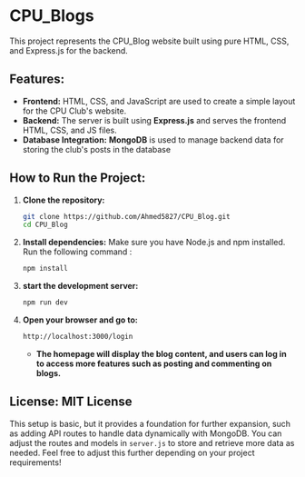 # CPU_Blogs

This project represents the CPU_Blog website built using pure HTML, CSS, and Express.js for the backend.

## Features:
- **Frontend:** HTML, CSS, and JavaScript are used to create a simple layout for the CPU Club's website.
- **Backend:** The server is built using **Express.js** and serves the frontend HTML, CSS, and JS files.
- **Database Integration:** **MongoDB** is used to manage backend data for storing the club's posts in the database

## How to Run the Project:

1. **Clone the repository:**
   ```bash
   git clone https://github.com/Ahmed5827/CPU_Blog.git
   cd CPU_Blog
1. **Install dependencies:** Make sure you have Node.js and npm installed. Run the following command :
   ```bash
   npm install
1. **start the development server:** 
   ```bash
   npm run dev
1. **Open your browser and go to:** 
   ```bash
   http://localhost:3000/login
   ```
   - **The homepage will display the blog content, and users can log in to access more features such as posting and commenting on blogs.**

## License: MIT License
This setup is basic, but it provides a foundation for further expansion, such as adding API routes to handle data dynamically with MongoDB. You can adjust the routes and models in `server.js` to store and retrieve more data as needed.
Feel free to adjust this further depending on your project requirements!
